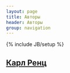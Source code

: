 ```yaml
---
layout: page
title: Авторы
header: Авторы
group: navigation
---
```

{% include JB/setup %}

## [Карл Ренц](kr)
